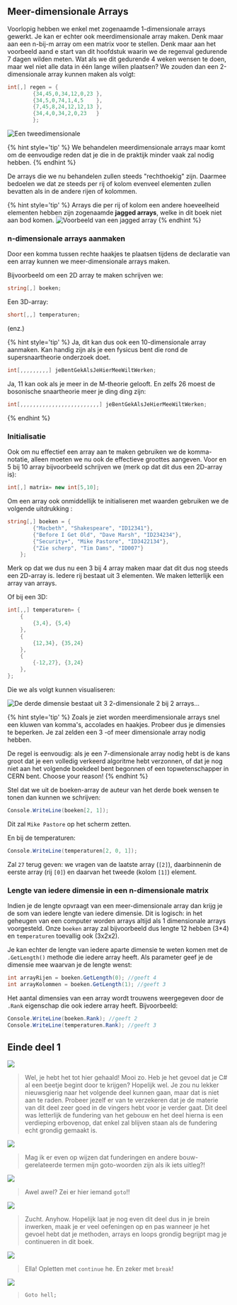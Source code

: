 ## Meer-dimensionale Arrays
Voorlopig hebben we enkel met zogenaamde 1-dimensionale arrays gewerkt. Je kan er echter ook meerdimensionale array maken. Denk maar aan een n-bij-m array om een matrix voor te stellen. Denk maar aan het voorbeeld aand e start van dit hoofdstuk waarin we de regenval gedurende 7 dagen wilden meten. Wat als we dit gedurende 4 weken wensen te doen, maar wel niet alle data in één lange willen plaatsen? We zouden dan een 2-dimensionale array kunnen maken als volgt:

```csharp
int[,] regen = {
        {34,45,0,34,12,0,23 },
        {34,5,0,74,1,4,5    },
        {7,45,8,24,12,12,13 },
        {34,4,0,34,2,0,23   }
        };
```

![Een tweedimensionale](../assets/5_arrays/2d.png)

{% hint style='tip' %}
We behandelen meerdimensionale arrays maar komt om de eenvoudige reden dat je die in de praktijk minder vaak zal nodig hebben.
{% endhint %}

De arrays die we nu behandelen zullen steeds "rechthoekig" zijn. Daarmee bedoelen we dat ze steeds per rij of kolom evenveel elementen zullen bevatten als in de andere rijen of kolommen. 

{% hint style='tip' %}
Arrays die per rij of kolom een andere hoeveelheid elementen hebben zijn zogenaamde **jagged arrays**, welke in dit boek niet aan bod komen.
![Voorbeeld van een jagged array](../assets/5_arrays/jaggedt.png)
{% endhint %}

### n-dimensionale arrays aanmaken
Door een komma tussen rechte haakjes te plaatsen tijdens de declaratie van een array kunnen we meer-dimensionale arrays maken. 

Bijvoorbeeld om een 2D array te maken schrijven we:

```csharp
string[,] boeken;
```

Een 3D-array:
```csharp
short[,,] temperaturen;
```
(enz.)

{% hint style='tip' %}
Ja, dit kan dus ook een 10-dimensionale array aanmaken. Kan handig zijn als je een fysicus bent die rond de supersnaartheorie onderzoek doet.
<!---{line-numbers:false}--->
```csharp
int[,,,,,,,,,] jeBentGekAlsJeHierMeeWiltWerken;
```
Ja, 11 kan ook als je meer in de M-theorie gelooft. En zelfs 26 moest de bosonische snaartheorie meer je ding ding zijn:
<!---{line-numbers:false}--->
```csharp
int[,,,,,,,,,,,,,,,,,,,,,,,,,] jeBentGekAlsJeHierMeeWiltWerken;
```

{% endhint %}

### Initialisatie

Ook om nu effectief een array aan te maken gebruiken we de komma-notatie, alleen moeten we nu ook de effectieve groottes aangeven. Voor en 5 bij 10 array bijvoorbeeld schrijven we (merk op dat dit dus een 2D-array is):

```csharp
int[,] matrix= new int[5,10];
```

Om een array ook onmiddellijk te initialiseren met waarden gebruiken we de volgende uitdrukking :

```csharp
string[,] boeken = {
        {"Macbeth", "Shakespeare", "ID12341"},
        {"Before I Get Old", "Dave Marsh", "ID234234"},
        {"Security+", "Mike Pastore", "ID3422134"},
        {"Zie scherp", "Tim Dams", "ID007"}
    };
```

Merk op dat we dus nu een 3 bij 4 array maken maar dat dit dus nog steeds een 2D-array is. Iedere rij bestaat uit 3 elementen. We maken letterlijk een array van arrays.

Of bij een 3D:
```csharp
int[,,] temperaturen= {
    {
        {3,4}, {5,4}
    },
    {
        {12,34}, {35,24}
    },
    {
        {-12,27}, {3,24}
    },
};
```

Die we als volgt kunnen visualiseren:

![De derde dimensie bestaat uit 3 2-dimensionale 2 bij 2 arrays...](../assets/5_arrays/3D.png)

{% hint style='tip' %}
Zoals je ziet worden meerdimensionale arrays snel een kluwen van komma's, accolades en haakjes. Probeer dus je dimensies te beperken. Je zal zelden een 3 -of meer dimensionale array nodig hebben. 

De regel is eenvoudig: als je een 7-dimensionale array nodig hebt is de kans groot dat je een  volledig verkeerd algoritme hebt verzonnen, of dat je nog niet aan het volgende boekdeel bent begonnen of een topwetenschapper in CERN bent. Choose your reason!
{% endhint %}

Stel dat we uit de boeken-array de auteur van het derde boek wensen te tonen dan kunnen we schrijven:

```csharp
Console.WriteLine(boeken[2, 1]);
```

Dit zal ``Mike Pastore`` op het scherm zetten.

En bij de temperaturen:
```csharp
Console.WriteLine(temperaturen[2, 0, 1]);
```
Zal ``27`` terug geven: we vragen van de laatste array (``[2]``), daarbinnenin de eerste array (rij ``[0]``) en daarvan het tweede (kolom ``[1]``) element.

### Lengte van iedere dimensie in een n-dimensionale matrix

Indien je de lengte opvraagt van een meer-dimensionale array dan krijg je de som van iedere lengte van iedere dimensie. Dit is logisch: in het geheugen van een computer worden arrays altijd als 1 dimensionale arrays voorgesteld. Onze ``boeken`` array zal bijvoorbeeld dus lengte 12 hebben (3*4) en ``temperaturen`` toevallig ook (3x2x2). 

Je kan echter de lengte van iedere aparte dimensie te weten komen met de ``.GetLength()`` methode die iedere array heeft. Als parameter geef je de dimensie mee waarvan je de lengte wenst:

```csharp
int arrayRijen = boeken.GetLength(0); //geeft 4 
int arrayKolommen = boeken.GetLength(1); //geeft 3
```

Het aantal dimensies van een array wordt trouwens weergegeven door de ``.Rank`` eigenschap die ook iedere array heeft. Bijvoorbeeld:

```csharp
Console.WriteLine(boeken.Rank); //geeft 2
Console.WriteLine(temperaturen.Rank); //geeft 3
```

## Einde deel 1
<!--- {float:left, width:50%} --->
![](../assets/me.png)
>Wel, je hebt het tot hier gehaald! Mooi zo. Heb je het gevoel dat je C# al een beetje begint door te krijgen?  Hopelijk wel. Je zou nu lekker nieuwsgierig naar het volgende deel kunnen gaan, maar dat is niet aan te raden. Probeer jezelf er van te verzekeren dat je de materie van dit deel zeer goed in de vingers hebt voor je verder gaat. Dit deel was letterlijk de fundering van het gebouw en het deel hierna is een verdieping erbovenop, dat enkel zal blijven staan als de fundering echt grondig gemaakt is.
<!--- {float:left, width:50%} --->
![](../assets/attention.png)
>Mag ik er even op wijzen dat funderingen en andere bouw-gerelateerde termen mijn goto-woorden zijn als ik iets uitleg?!
<!--- {float:left, width:50%} --->
![](../assets/gotopolice.png)
>Awel awel? Zei er hier iemand ``goto``!!
<!--- {float:left, width:50%} --->
![](../assets/me.png)
>Zucht. Anyhow. Hopelijk laat je nog even dit deel dus in je brein inwerken, maak je er veel oefeningen op en pas wanneer je het gevoel hebt dat je methoden, arrays en loops grondig begrijpt mag je continueren in dit boek.
<!--- {float:left, width:50%} --->
![](../assets/gotopolice.png)
>Ella! Opletten met ``continue`` he. En zeker met ``break``! 
<!--- {float:left, width:50%} --->
![](../assets/me.png)
>``Goto hell;``